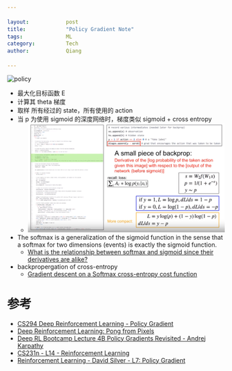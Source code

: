 ```yaml
---

layout:            post  
title:             "Policy Gradient Note"  
tags:              ML
category:          Tech  
author:            Qiang  

---
```


![policy](img/pong.png)  

- 最大化目标函数 E
- 计算其 theta 梯度
- 取样 所有经过的 state，所有使用的 action
- 当 p 为使用 sigmoid 的深度网络时，梯度类似 sigmoid + cross entropy
    - ![](./img/loss.png)
- The softmax is a generalization of the sigmoid function in the sense that a softmax for two dimensions (events) is exactly the sigmoid function. 
    - [What is the relationship between softmax and sigmoid since their derivatives are alike?](https://www.quora.com/What-is-the-relationship-between-softmax-and-sigmoid-since-their-derivatives-are-alike)
- backpropergation of cross-entropy
    - [Gradient descent on a Softmax cross-entropy cost function](https://madalinabuzau.github.io/2016/11/29/gradient-descent-on-a-softmax-cross-entropy-cost-function.html)


# 参考
- [CS294 Deep Reinforcement Learning - Policy Gradient](http://rll.berkeley.edu/deeprlcourse/f17docs/lecture_4_policy_gradient.pdf)
- [Deep Reinforcement Learning: Pong from Pixels](http://karpathy.github.io/2016/05/31/rl/)
- [Deep RL Bootcamp Lecture 4B Policy Gradients Revisited - Andrej Karpathy](https://www.youtube.com/watch?v=tqrcjHuNdmQ)
- [CS231n - L14 - Reinforcement Learning](http://cs231n.stanford.edu/slides/2017/cs231n_2017_lecture14.pdf)
- [Reinforcement Learning - David Silver - L7: Policy Gradient](http://www0.cs.ucl.ac.uk/staff/D.Silver/web/Teaching_files/pg.pdf)

